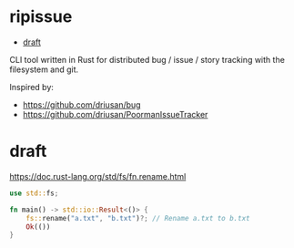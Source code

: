 # ripissue

<!-- toc GFM -->

+ [draft](#draft)

<!-- toc -->

CLI tool written in Rust for distributed bug / issue / story tracking with the filesystem and git.

Inspired by:

- https://github.com/driusan/bug
- https://github.com/driusan/PoormanIssueTracker


# draft

https://doc.rust-lang.org/std/fs/fn.rename.html

```rust
use std::fs;

fn main() -> std::io::Result<()> {
    fs::rename("a.txt", "b.txt")?; // Rename a.txt to b.txt
    Ok(())
}
```
